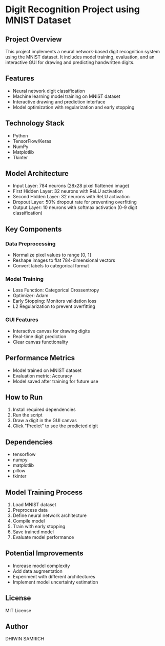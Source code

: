 # Digit Recognition Project using MNIST Dataset

## Project Overview
This project implements a neural network-based digit recognition system using the MNIST dataset. It includes model training, evaluation, and an interactive GUI for drawing and predicting handwritten digits.

## Features
- Neural network digit classification
- Machine learning model training on MNIST dataset
- Interactive drawing and prediction interface
- Model optimization with regularization and early stopping

## Technology Stack
- Python
- TensorFlow/Keras
- NumPy
- Matplotlib
- Tkinter

## Model Architecture
- Input Layer: 784 neurons (28x28 pixel flattened image)
- First Hidden Layer: 32 neurons with ReLU activation
- Second Hidden Layer: 32 neurons with ReLU activation
- Dropout Layer: 50% dropout rate for preventing overfitting
- Output Layer: 10 neurons with softmax activation (0-9 digit classification)

## Key Components

### Data Preprocessing
- Normalize pixel values to range [0, 1]
- Reshape images to flat 784-dimensional vectors
- Convert labels to categorical format

### Model Training
- Loss Function: Categorical Crossentropy
- Optimizer: Adam
- Early Stopping: Monitors validation loss
- L2 Regularization to prevent overfitting

### GUI Features
- Interactive canvas for drawing digits
- Real-time digit prediction
- Clear canvas functionality

## Performance Metrics
- Model trained on MNIST dataset
- Evaluation metric: Accuracy
- Model saved after training for future use

## How to Run
1. Install required dependencies
2. Run the script
3. Draw a digit in the GUI canvas
4. Click "Predict" to see the predicted digit

## Dependencies
- tensorflow
- numpy
- matplotlib
- pillow
- tkinter

## Model Training Process
1. Load MNIST dataset
2. Preprocess data
3. Define neural network architecture
4. Compile model
5. Train with early stopping
6. Save trained model
7. Evaluate model performance

## Potential Improvements
- Increase model complexity
- Add data augmentation
- Experiment with different architectures
- Implement model uncertainty estimation

## License
MIT License

## Author
DHIWIN SAMRICH
